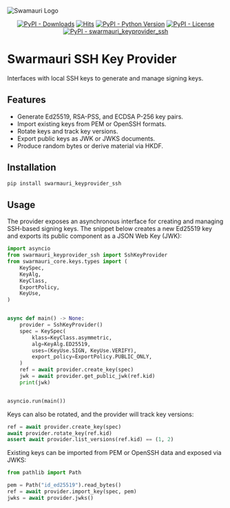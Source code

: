 ![Swamauri Logo](https://res.cloudinary.com/dbjmpekvl/image/upload/v1730099724/Swarmauri-logo-lockup-2048x757_hww01w.png)

<p align="center">
    <a href="https://pypi.org/project/swarmauri_keyprovider_ssh/"><img src="https://img.shields.io/pypi/dm/swarmauri_keyprovider_ssh" alt="PyPI - Downloads"/></a>
    <a href="https://hits.sh/github.com/swarmauri/swarmauri-sdk/tree/master/pkgs/standards/swarmauri_keyprovider_ssh/"><img alt="Hits" src="https://hits.sh/github.com/swarmauri/swarmauri-sdk/tree/master/pkgs/standards/swarmauri_keyprovider_ssh.svg"/></a>
    <a href="https://pypi.org/project/swarmauri_keyprovider_ssh/"><img src="https://img.shields.io/pypi/pyversions/swarmauri_keyprovider_ssh" alt="PyPI - Python Version"/></a>
    <a href="https://pypi.org/project/swarmauri_keyprovider_ssh/"><img src="https://img.shields.io/pypi/l/swarmauri_keyprovider_ssh" alt="PyPI - License"/></a>
    <a href="https://pypi.org/project/swarmauri_keyprovider_ssh/"><img src="https://img.shields.io/pypi/v/swarmauri_keyprovider_ssh?label=swarmauri_keyprovider_ssh&color=green" alt="PyPI - swarmauri_keyprovider_ssh"/></a>
</p>

# Swarmauri SSH Key Provider

Interfaces with local SSH keys to generate and manage signing keys.

## Features

- Generate Ed25519, RSA-PSS, and ECDSA P-256 key pairs.
- Import existing keys from PEM or OpenSSH formats.
- Rotate keys and track key versions.
- Export public keys as JWK or JWKS documents.
- Produce random bytes or derive material via HKDF.

## Installation

```bash
pip install swarmauri_keyprovider_ssh
```

## Usage

The provider exposes an asynchronous interface for creating and managing
SSH-based signing keys.  The snippet below creates a new Ed25519 key and
exports its public component as a JSON Web Key (JWK):

```python
import asyncio
from swarmauri_keyprovider_ssh import SshKeyProvider
from swarmauri_core.keys.types import (
    KeySpec,
    KeyAlg,
    KeyClass,
    ExportPolicy,
    KeyUse,
)


async def main() -> None:
    provider = SshKeyProvider()
    spec = KeySpec(
        klass=KeyClass.asymmetric,
        alg=KeyAlg.ED25519,
        uses=(KeyUse.SIGN, KeyUse.VERIFY),
        export_policy=ExportPolicy.PUBLIC_ONLY,
    )
    ref = await provider.create_key(spec)
    jwk = await provider.get_public_jwk(ref.kid)
    print(jwk)


asyncio.run(main())
```

Keys can also be rotated, and the provider will track key versions:

```python
ref = await provider.create_key(spec)
await provider.rotate_key(ref.kid)
assert await provider.list_versions(ref.kid) == (1, 2)
```

Existing keys can be imported from PEM or OpenSSH data and exposed via JWKS:

```python
from pathlib import Path

pem = Path("id_ed25519").read_bytes()
ref = await provider.import_key(spec, pem)
jwks = await provider.jwks()
```
